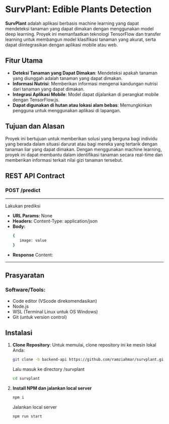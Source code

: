 # SurvPlant: Edible Plants Detection

**SurvPlant** adalah aplikasi berbasis machine learning yang dapat mendeteksi tanaman yang dapat dimakan dengan menggunakan model deep learning. Proyek ini memanfaatkan teknologi TensorFlow dan transfer learning untuk membangun model klasifikasi tanaman yang akurat, serta dapat diintegrasikan dengan aplikasi mobile atau web.

## Fitur Utama
- **Deteksi Tanaman yang Dapat Dimakan**: Mendeteksi apakah tanaman yang diunggah adalah tanaman yang dapat dimakan.
- **Informasi Nutrisi**: Memberikan informasi mengenai kandungan nutrisi dari tanaman yang dapat dimakan.
- **Integrasi Aplikasi Mobile**: Model dapat dijalankan di perangkat mobile dengan TensorFlow.js.
- **Dapat digunakan di hutan atau lokasi alam bebas**: Memungkinkan pengguna untuk menggunakan aplikasi di lapangan.

## Tujuan dan Alasan
Proyek ini bertujuan untuk memberikan solusi yang berguna bagi individu yang berada dalam situasi darurat atau bagi mereka yang tertarik dengan tanaman liar yang dapat dimakan. Dengan menggunakan machine learning, proyek ini dapat membantu dalam identifikasi tanaman secara real-time dan memberikan informasi terkait nilai gizi tanaman tersebut.

## REST API Contract

### POST /predict
----
Lakukan prediksi
* **URL Params:**
  None
* **Headers:**
  Content-Type: application/json
* **Body:**
  ```bash
  {
     image: value
  }
  ```
* **Response**
  Content:
----
## Prasyaratan

### Software/Tools:
- Code editor (VScode direkomendasikan)
- Node.js
- WSL (Terminal Linux untuk OS Windows)
- Git (untuk version control)

## Instalasi

1. **Clone Repository**:
   Untuk memulai, clone repository ini ke mesin lokal Anda:

   ```bash
   git clone -b backend-api https://github.com/ramziahmar/survplant.git
   ```
   Lalu masuk ke directory /survplant
   ```bash
   cd survplant
   ```
2. **Install NPM dan jalankan local server**
   ```bash
   npm i
   ```
   Jalankan local server
   ```bash
   npm run start
   ```
